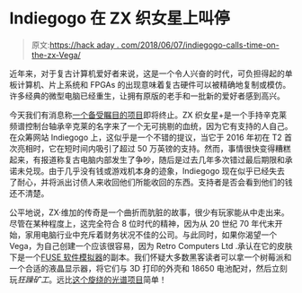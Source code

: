 # Indiegogo 在 ZX 织女星上叫停

> 原文:[https://hack aday . com/2018/06/07/indiegogo-calls-time-on-the-zx-Vega/](https://hackaday.com/2018/06/07/indiegogo-calls-time-on-the-zx-vega/)

近年来，对于复古计算机爱好者来说，这是一个令人兴奋的时代，可负担得起的单板计算机、片上系统和 FPGAs 的出现意味着复古硬件可以被精确地复制或模仿。许多经典的微型电脑已经重生，让拥有原版的老手和一批新的爱好者感到高兴。

今天我们有消息称[一个备受瞩目的项目](https://www.theregister.co.uk/2018/06/06/indiegogo_ponders_retro_computers_debt_collectors/)即将终止。ZX 织女星+是一个手持辛克莱频谱控制台轴承辛克莱的名字来了一个无可挑剔的血统，因为它有支持的人自己。在众筹网站 Indiegogo 上，这似乎是一个不错的提议，当它于 2016 年初在 T2 首次亮相时，它在短时间内吸引了超过 50 万英镑的支持。然而，事情很快变得糟糕起来，有报道称复古电脑内部发生了争吵，随后是过去几年多次错过最后期限和承诺未兑现。由于几乎没有钱或游戏机本身的迹象，Indiegogo 现在似乎已经失去了耐心，并将派出讨债人来收回他们所能收回的东西。支持者是否会看到他们的钱还不清楚。

公平地说，ZX·维加的传奇是一个曲折而肮脏的故事，很少有玩家能从中走出来。尽管在某种程度上，这完全符合 8 位时代的精神，因为从 20 世纪 70 年代末开始，家用电脑行业中充斥着财务状况不佳的公司。与此同时，如果你渴望一个 Vega，为自己创建一个应该很容易，因为 Retro Computers Ltd .承认在它的皮肤下是一个[FUSE 软件模拟器](http://fuse-emulator.sourceforge.net/)的副本。我们怀疑大多数黑客读者可以拿一个树莓派和一个合适的液晶显示器，将它们与 3D 打印的外壳和 18650 电池配对，然后立刻玩*狂躁矿工*。远比[这个旋绕的光谱项目](https://hackaday.com/2016/11/02/computer-emulation-in-the-manner-of-a-turducken/)简单！